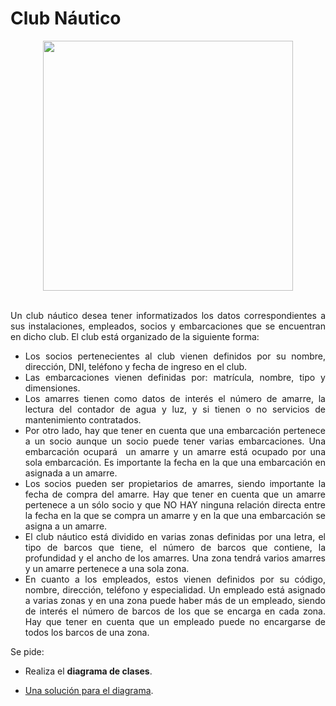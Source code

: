 <div align="justify">


# Club Náutico

<div align="center">
  <img src="http://www.travelfooddrink.com/wp-content/uploads/2016/05/Club-Nautico-Tenerife-Canary-Islands.jpg" width="400px">
</div>

</br>

  Un club náutico desea tener informatizados los datos correspondientes a sus instalaciones, empleados, socios y embarcaciones que se encuentran en dicho club. El club está organizado de la siguiente forma:
  - Los socios pertenecientes al club vienen definidos por su nombre, dirección, DNI, teléfono y fecha de ingreso en el club.
  - Las embarcaciones vienen definidas por: matrícula, nombre, tipo y dimensiones.
  - Los amarres tienen como datos de interés el número de amarre, la lectura del contador de agua y luz, y si tienen o no servicios de mantenimiento contratados.
  - Por otro lado, hay que tener en cuenta que una embarcación pertenece a un socio aunque un socio puede tener varias embarcaciones. Una embarcación ocupará  un amarre y un amarre está ocupado por una sola embarcación. Es importante la fecha en la que una embarcación en asignada a un amarre.
  - Los socios pueden ser propietarios de amarres, siendo importante la fecha de compra del amarre. Hay que tener en cuenta que un amarre pertenece a un sólo socio y que NO HAY ninguna relación directa entre la fecha en la que se compra un amarre y en la que una embarcación se asigna a un amarre.
  - El club náutico está dividido en varias zonas definidas por una letra, el tipo de barcos que tiene, el número de barcos que contiene, la profundidad y el ancho de los amarres. Una zona tendrá varios amarres y un amarre pertenece a una sola zona.
  - En cuanto a los empleados, estos vienen definidos por su código, nombre, dirección, teléfono y especialidad. Un empleado está asignado a varias zonas y en una zona puede haber más de un empleado, siendo de interés el número de barcos de los que se encarga en cada zona. Hay que tener en cuenta que un empleado puede no encargarse de todos los barcos de una zona.


  Se pide:
  - Realiza el __diagrama de clases__.

- [Una solución para el diagrama](https://viewer.diagrams.net/?highlight=0000ff&edit=_blank&layers=1&nav=1&title=clubNautico.drawio#R7V1dc5s4FP01fkzGIBD2o%2B2k3Z2ms5lNZ7btmwKyrS0gr5Dz0V%2B%2FEgjbIOzgBCyH0IdOdBHY3CPde86VwAMwi54%2BM7RafqUBDgf2MHgagKuBbY8dKP6XhufMAG0rMywYCTLTjuGO%2FMbKOFTWNQlwUujIKQ05WRWNPo1j7POCDTFGH4vd5jQsfuoKLbBmuPNRqFv%2FIQFfZtaR7W3tf2CyWOafbMFxdiRCeWd1J8kSBfRxxwSuB2DGKOXZX9HTDIfSd7lfsvM%2B7Tm6%2BWIMx7zWCf%2FR4OfTl8%2FxBD18n%2F%2FF57Pgy0Xu5oQ%2F53eMA%2BEA1aSML%2BmCxii83lqnjK7jAMvLDkVr2%2BeG0pUwWsL4L%2Bb8WaGJ1pwK05JHoToqvjF7%2Fq7OTxs%2FZOPSzZtXT7sHr543rWAiMRXNmMY4s3wiYaiOJxwxnvcICIpoHHxbkjg%2FpLrKr5DdtrzXve5UpoSumY8P%2BVANS8QWmB%2FoBzegi8mCaYTFrYnzGA4RJw%2FF74HUsF1s%2Bm2RFX8ocI8BOrvuAwrX6pNm4fpeAz95JFGIUtfOaczzcSA9hkKyEJ688oWDMBOGB8w4ETNlog5wif7UX5IwuEHPdC19Idzu%2F8pb0yVl5Le4LMpRSFFRw8SGhR538kyFK8OJ6HObY2OVTF%2FRU6HjDUq4Mvg0DNEqIfeb24gETCSeUs5ppDop14jbwU%2BHR4OOnjphpOaRinJWfoXHbcyw8rm23IkXwGkJb6DhrWEdkhTnhDP6axPcpIvmYprMaEjZdp7l4Id4ziugj0gQpKEhWSGfxItvaSC4sLaWm%2FTEK7C1%2FK28ANKIwhFHGUgSkRDd4%2FCWJoQTKq%2FPsr7TFSUxT13lTgfuVWphfEZjcROIpFBhAf4jlgOgJq57Z4sOtkLXhvXAHbWErath%2B1OE334uNzSXQT4pFdzeUIcbVsBtWW0BDjXAL0QzFNdGAzC540xMp4EclcCSPpAHBUGiU8R8kXknoqn6SP8UusXrCLOsY5L1TGdRuduK0bnI%2BSRAQdYroOsUhnJHFPtLqnUpDUwBDd8EnlKgOT72ZEO1GGYcPcxIExXnzsOUHSxFxMJxRegphpipwHkmiYkINvZMtK1tu8X44x4df6oG5Kit5OL1yaU1cDeZ5EV022KKOlWcUxYJ8bJvIu8w%2B2Pn9N4EtAH9cUk4vhOoys98FBpTEyANhHzbKfG3oQ5CFQZg2BIIjqs5%2B6S6bCvFfgx2lVi1LivoLoXwruCqo90GDQoyRX5fVGRgz1Q8kSTTOfpEMBqGeybXFJPLM6Wa1qAqtnqwgsoNW4uuTiWXy3jYYa7mSwQCyiaLNTrA1fJuN%2BvfB3olmD18RWLMxCQiwp3qs%2B8pDTGKe8p2vGQER3O2qpHntcXZLF019qStMXirCEMlvq3FFfieCEODhVz8RPjONxCtHztHtp8vG%2FnHN8g13JpUY9%2F4qU011Km3crzvENdhibg6pQGW3YA6a3d1oHQh4DiHL5TdoXahdLBu7ucNhNd5T%2BP33AivV3MUOnv40okIr143uI5Wgm9USMue8r6O8kK3GBCgp%2BelyuJle4x3VMl4fRqQBd1XvoxpdC%2BE0EE%2BHBCGfT%2BlA4e6cSwoCo3phgzjRTpqeo57PAnyjua4VWOtPY477jlue%2FBWctxTVibznRT9wlc7ucO1irnDrluKhq0hrteiZUi%2FT9erJomATHAHuXCV1zj6kH7knN%2FZivSWkN7aPoY8gvchvQ14oemIDoyqvovh5VBwhsIeNCiI8EvFC9G6xYwIH8gcco6KENYUhBk5NyUIbdOi33HhLvpyPNhjU%2FAHKFmm93Xc%2FsQXMd4XA95YenJHoMAWLKe0GFq39ARdeDmGpWt5l%2BOxNd78g8VLt12MGhkely4Exag0dGAHopJdt1pqj42GJX2pZEajFeuVRlNKwysKDWAbFxrVW%2Bzm2F%2FKtdYrxHGvL15FQJvZytaevuj3srUIr3F9YTiRF5M4gC8%2F4PIOknhtbeEYTeJ6LfiO%2BqRfaWpspamYw92RW2%2But7fSBPT6cGEtqemFJL1Lyhf%2BjBcCFNWtZw6vTi17NMC5LDYBvTbdM4fG4DW%2B2AT0wvN1JBcehGcHMzCYAn2XZJ9KXpdKyk9cnUMu0TdnywAfIZEc%2FHWIDqSTOnsX5ONZL%2B1uiHCcVCWlPpMcGWqyqXzGmUTfE95nksbgNZ5JnHe1NffM1CaoWzLeNwpOozaBXjLOtieksqLnCe3wBKdufcltjSYcrhvnArDP2UcH9WbqxnZrObuvG7cIr2s6Zeva%2FjpZYZ8ImOQ7EPqA3kxAL%2B9WB6OawLe2HuT0L855y7ze94DJsW%2BuaAtdzywVLxDxF193dm5UfFiXir%2F1Wbe3Yawv%2FFga6p15c4VT2rPt5o%2FbmHpzhasvwnwk97t65fK07teZS4fdX378FVYQx9O6X181sC4v975PoQMIjLwzQ0AncB2eAJZzbvFHr2V3ewKUEQAj0wlYL0V2eALYVnEXOnDHht2vVwS77P5S%2BDfvfr0u12H3e6AUfBzT7tcf9u92%2BPfsIgKWZzoBV8jfTiPglN%2B97RhGAFYo4E4j4I7PDYEPJYItbQIYlmDwo4tg8wjoIhiptyV0FwW3tJhkDfXVhtOioGvhzr9JGbjFLRob7xoD4UPJYaf8PkDT1QhYIYc7nQvKCNgVS9qnRUBXxHIhTm5M63Qksst7C4xHIl0bMyyc9lt%2FrrwzIJSoqWv6vfpQV8ec4HjvDr33j0A5ITsVz9qfFIL82f%2BPBIFdnAWm5YH3ofSxMywuETgVr7U7rfsr9PEHcj8wXB3ydHG8ognucAAqUyFoPAfoyrjjEMASE6r6VbmGIBDN7a%2FKZq%2FE2v40L7j%2BHw%3D%3D).

</div>
